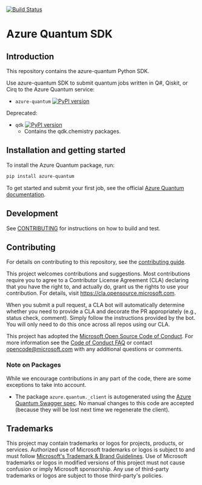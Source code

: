 [![Build Status](https://dev.azure.com/ms-quantum-public/Microsoft%20Quantum%20(public)/_apis/build/status/microsoft.qdk-python?branchName=main)](https://dev.azure.com/ms-quantum-public/Microsoft%20Quantum%20(public)/_build/latest?definitionId=32&branchName=main)

# Azure Quantum SDK

## Introduction

This repository contains the azure-quantum Python SDK.

Use azure-quantum SDK to submit quantum jobs written in Q#, Qiskit, or Cirq to the Azure Quantum service:

- `azure-quantum` [![PyPI version](https://badge.fury.io/py/azure-quantum.svg)](https://badge.fury.io/py/azure-quantum)

Deprecated:

- `qdk` [![PyPI version](https://badge.fury.io/py/qdk.svg)](https://badge.fury.io/py/qdk)
  - Contains the qdk.chemistry packages.

## Installation and getting started

To install the Azure Quantum package, run:

```bash
pip install azure-quantum
```

To get started and submit your first job, see the official [Azure Quantum documentation](https://learn.microsoft.com/azure/quantum/quickstart-microsoft-qiskit-portal?pivots=platform-ionq).

## Development

See [CONTRIBUTING](./CONTRIBUTING.md) for instructions on how to build and test.

## Contributing

For details on contributing to this repository, see the [contributing guide](https://github.com/microsoft/qdk-python/blob/main/CONTRIBUTING.md).

This project welcomes contributions and suggestions.  Most contributions require you to agree to a
Contributor License Agreement (CLA) declaring that you have the right to, and actually do, grant us
the rights to use your contribution. For details, visit https://cla.opensource.microsoft.com.

When you submit a pull request, a CLA bot will automatically determine whether you need to provide
a CLA and decorate the PR appropriately (e.g., status check, comment). Simply follow the instructions
provided by the bot. You will only need to do this once across all repos using our CLA.

This project has adopted the [Microsoft Open Source Code of Conduct](https://opensource.microsoft.com/codeofconduct/).
For more information see the [Code of Conduct FAQ](https://opensource.microsoft.com/codeofconduct/faq/) or
contact [opencode@microsoft.com](mailto:opencode@microsoft.com) with any additional questions or comments.

### Note on Packages

While we encourage contributions in any part of the code, there are some exceptions to take into account.
- The package `azure.quantum._client` is autogenerated using the [Azure Quantum Swagger spec](https://github.com/Azure/azure-rest-api-specs/tree/master/specification/quantum/data-plane). No manual changes to this code are accepted (because they will be lost next time we regenerate the client).

## Trademarks

This project may contain trademarks or logos for projects, products, or services. Authorized use of Microsoft 
trademarks or logos is subject to and must follow 
[Microsoft's Trademark & Brand Guidelines](https://www.microsoft.com/legal/intellectualproperty/trademarks/usage/general).
Use of Microsoft trademarks or logos in modified versions of this project must not cause confusion or imply Microsoft sponsorship.
Any use of third-party trademarks or logos are subject to those third-party's policies.
